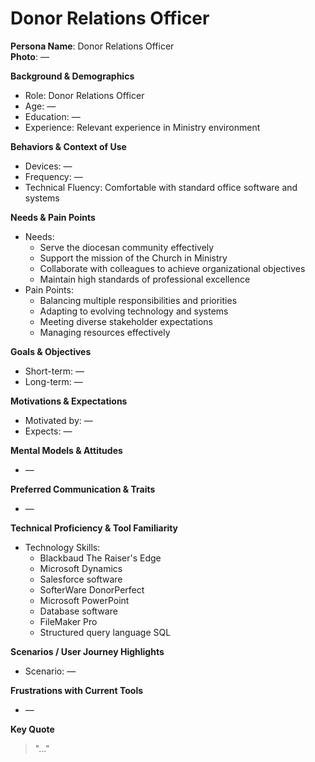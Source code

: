# Donor Relations Officer

**Persona Name**: Donor Relations Officer  
**Photo**: —  

**Background & Demographics**  
- Role: Donor Relations Officer  
- Age: —  
- Education: —  
- Experience: Relevant experience in Ministry environment  

**Behaviors & Context of Use**  
- Devices: —  
- Frequency: —  
- Technical Fluency: Comfortable with standard office software and systems  

**Needs & Pain Points**  
- Needs:  
  - Serve the diocesan community effectively  
  - Support the mission of the Church in Ministry  
  - Collaborate with colleagues to achieve organizational objectives  
  - Maintain high standards of professional excellence  
- Pain Points:  
  - Balancing multiple responsibilities and priorities  
  - Adapting to evolving technology and systems  
  - Meeting diverse stakeholder expectations  
  - Managing resources effectively  

**Goals & Objectives**  
- Short-term: —  
- Long-term: —  

**Motivations & Expectations**  
- Motivated by: —  
- Expects: —  

**Mental Models & Attitudes**  
- —  

**Preferred Communication & Traits**  
- —  

**Technical Proficiency & Tool Familiarity**  
- Technology Skills:  
  - Blackbaud The Raiser's Edge  
  - Microsoft Dynamics  
  - Salesforce software  
  - SofterWare DonorPerfect  
  - Microsoft PowerPoint  
  - Database software  
  - FileMaker Pro  
  - Structured query language SQL  

**Scenarios / User Journey Highlights**  
- Scenario: —  

**Frustrations with Current Tools**  
- —  

**Key Quote**  
> "…"  